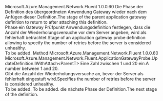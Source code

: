<Type Name="IWithRetries&lt;ParentT&gt;" FullName="Microsoft.Azure.Management.Network.Fluent.ApplicationGatewayProbe.UpdateDefinition.IWithRetries&lt;ParentT&gt;">
  <TypeSignature Language="C#" Value="public interface IWithRetries&lt;ParentT&gt;" />
  <TypeSignature Language="ILAsm" Value=".class public interface auto ansi abstract IWithRetries`1&lt;ParentT&gt;" />
  <TypeSignature Language="DocId" Value="T:Microsoft.Azure.Management.Network.Fluent.ApplicationGatewayProbe.UpdateDefinition.IWithRetries`1" />
  <TypeSignature Language="VB.NET" Value="Public Interface IWithRetries(Of ParentT)" />
  <TypeSignature Language="F#" Value="type IWithRetries&lt;'ParentT&gt; = interface" />
  <AssemblyInfo>
    <AssemblyName>Microsoft.Azure.Management.Network.Fluent</AssemblyName>
    <AssemblyVersion>1.0.0.60</AssemblyVersion>
  </AssemblyInfo>
  <TypeParameters>
    <TypeParameter Name="ParentT" />
  </TypeParameters>
  <Interfaces />
  <Docs>
    <typeparam name="ParentT"><span data-ttu-id="43f92-101">Die Phase der Definition des übergeordneten Anwendung Gateway wieder nach dem Anfügen dieser Definition.</span><span class="sxs-lookup"><span data-stu-id="43f92-101">The stage of the parent application gateway definition to return to after attaching this definition.</span></span></typeparam>
    <summary>
            <span data-ttu-id="43f92-102">Phase ein Gateway Prüfpunkt Anwendungsdefinition festlegen, dass die Anzahl der Wiederholungsversuche vor dem Server angeben, wird als fehlerhaft betrachtet.</span><span class="sxs-lookup"><span data-stu-id="43f92-102">Stage of an application gateway probe definition allowing to specify the number of retries before the server is considered unhealthy.</span></span>
            </summary>
    <remarks>To be added.</remarks>
  </Docs>
  <Members>
    <Member MemberName="WithRetriesBeforeUnhealthy">
      <MemberSignature Language="C#" Value="public Microsoft.Azure.Management.Network.Fluent.ApplicationGatewayProbe.UpdateDefinition.IWithAttach&lt;ParentT&gt; WithRetriesBeforeUnhealthy (int retryCount);" />
      <MemberSignature Language="ILAsm" Value=".method public hidebysig newslot virtual instance class Microsoft.Azure.Management.Network.Fluent.ApplicationGatewayProbe.UpdateDefinition.IWithAttach`1&lt;!ParentT&gt; WithRetriesBeforeUnhealthy(int32 retryCount) cil managed" />
      <MemberSignature Language="DocId" Value="M:Microsoft.Azure.Management.Network.Fluent.ApplicationGatewayProbe.UpdateDefinition.IWithRetries`1.WithRetriesBeforeUnhealthy(System.Int32)" />
      <MemberSignature Language="VB.NET" Value="Public Function WithRetriesBeforeUnhealthy (retryCount As Integer) As IWithAttach(Of ParentT)" />
      <MemberSignature Language="F#" Value="abstract member WithRetriesBeforeUnhealthy : int -&gt; Microsoft.Azure.Management.Network.Fluent.ApplicationGatewayProbe.UpdateDefinition.IWithAttach&lt;'ParentT&gt;" Usage="iWithRetries.WithRetriesBeforeUnhealthy retryCount" />
      <MemberType>Method</MemberType>
      <AssemblyInfo>
        <AssemblyName>Microsoft.Azure.Management.Network.Fluent</AssemblyName>
        <AssemblyVersion>1.0.0.60</AssemblyVersion>
      </AssemblyInfo>
      <ReturnValue>
        <ReturnType>Microsoft.Azure.Management.Network.Fluent.ApplicationGatewayProbe.UpdateDefinition.IWithAttach&lt;ParentT&gt;</ReturnType>
      </ReturnValue>
      <Parameters>
        <Parameter Name="retryCount" Type="System.Int32" />
      </Parameters>
      <Docs>
        <param name="retryCount"><span data-ttu-id="43f92-103">Eine Zahl zwischen 1 und 20 ein.</span><span class="sxs-lookup"><span data-stu-id="43f92-103">A number between 1 and 20.</span></span></param>
        <summary>
            <span data-ttu-id="43f92-104">Gibt die Anzahl der Wiederholungsversuche an, bevor der Server als fehlerhaft eingestuft wird.</span><span class="sxs-lookup"><span data-stu-id="43f92-104">Specifies the number of retries before the server is considered unhealthy.</span></span>
            </summary>
        <returns>To be added.</returns>
        <remarks>To be added.</remarks>
        <return><span data-ttu-id="43f92-105">die nächste Phase der Definition.</span><span class="sxs-lookup"><span data-stu-id="43f92-105">The next stage of the definition.</span></span></return>
      </Docs>
    </Member>
  </Members>
</Type>